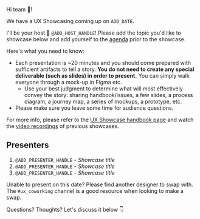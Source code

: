 <!--
Title should be: UX Showcase {{DATE}}
(e.g. "UX Showcase - March 2nd, 2022")
-->
Hi team :wave:!

We have a UX Showcasing coming up on `ADD_DATE`.

I'll be your host :microphone: `@ADD_HOST_HANDLE`! Please add the topic you'd like to showcase below  and add yourself to the [agenda](https://www.google.com/url?q=https://docs.google.com/document/d/1bJ2lQSFtXxpzNwKcepNlWyQaoyP6fz78gfLX-UfjA7s/edit?usp%3Dsharing&sa=D&source=calendar&ust=1659901033234141&usg=AOvVaw3uZ3GLnZkMeLjQuS1KBYN7) prior to the showcase.

Here's what you need to know:

* Each presentation is ~20 minutes and you should come prepared with sufficient artifacts to tell a story. **You do not need to create any special deliverable (such as slides) in order to present.** You can simply walk everyone through a mock-up in Figma etc.
  * Use your best judgment to determine what will most effectively convey the story: sharing handbook/issues, a few slides, a process diagram, a journey map, a series of mockups, a prototype, etc.
* Please make sure you leave some time for audience questions.

For more info, please refer to the [UX Showcase handbook page](https://about.gitlab.com/handbook/engineering/ux/ux-department-workflow/ux-showcase) and watch the [video recordings](https://www.youtube.com/playlist?list=PL05JrBw4t0Kq89nFXtkVviaIfYQPptwJz) of previous showcases.

## Presenters

1. `@ADD_PRESENTER_HANDLE` - _Showcase title_
1. `@ADD_PRESENTER_HANDLE` - _Showcase title_
1. `@ADD_PRESENTER_HANDLE` - _Showcase title_

Unable to present on this date? Please find another designer to swap with. The `#ux_coworking` channel is a good resource when looking to make a swap.

Questions? Thoughts? Let's discuss it below :point_down:
